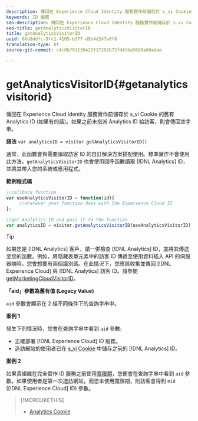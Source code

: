 ```yaml
---
description: 傳回在 Experience Cloud Identity 服務實作前儲存於 s_vi Cookie 的舊有 Analytics ID (如果有的話)。如果之前未指派 Analytics ID 給訪客，則會傳回空字串。
keywords: ID 服務
seo-description: 傳回在 Experience Cloud Identity 服務實作前儲存於 s_vi Cookie 的舊有 Analytics ID (如果有的話)。如果之前未指派 Analytics ID 給訪客，則會傳回空字串。
seo-title: getAnalyticsVisitorID
title: getAnalyticsVisitorID
uuid: 6bb8ddfc-9fc1-4105-b377-d9b4d247a0f8
translation-type: ht
source-git-commit: c4c0b791230422f17292b72fd45ba5689a60adae

---
```



# getAnalyticsVisitorID{#getanalyticsvisitorid}

傳回在 Experience Cloud Identity 服務實作前儲存於 s_vi Cookie 的舊有 Analytics ID (如果有的話)。如果之前未指派 Analytics ID 給訪客，則會傳回空字串。

**語法** `var analyticsID = visitor.getAnalyticsVisitorID()`

通常，此函數會與需要讀取訪客 ID 的自訂解決方案搭配使用。標準實作不會使用此方法。`getAnalyticsVisitorID` 也會使用回呼函數讀取 [!DNL Analytics] ID，並將其帶入您的系統或應用程式。

**範例程式碼**

```js
//callback function 
var useAnalyticsVisitorID = function(id){ 
     //whatever your function does with the Experience Cloud ID 
}; 
 
//get Analytics ID and pass it to the function 
var analyticsID = visitor.getAnalyticsVisitorID(useAnalyticsVisitorID)
```

>[!TIP]
>
>如果您是 [!DNL Analytics] 客戶，請一併檢查 [!DNL Analytics] ID，並將其傳送至您的函數。例如，將隱藏表單元素中的訪客 ID 傳遞至使用資料插入 API 的伺服器端時，您會想要有兩個識別碼。在此情況下，您應該收集並傳回 [!DNL Experience Cloud] 與 [!DNL Analytics] 訪客 ID。請參閱 [getMarketingCloudVisitorID](../../library/get-set/getmcvid.md)。

**「aid」參數為舊有值 (Legacy Value)**

`aid` 參數會顯示在 2 組不同條件下的查詢字串中。

**案例 1**

發生下列情況時，您會在查詢字串中看到 `aid` 參數:

* 正確部署 [!DNL Experience Cloud] ID 服務。
* 造訪網站的使用者已在 [s_vi Cookie](https://marketing.adobe.com/resources/help/zh_TW/whitepapers/cookies/?f=cookies_analytics.html) 中儲存之前的 [!DNL Analytics] ID。

**案例 2**

如果貴組織在完全實作 ID 服務之前使用[寬限期](../../reference/analytics-reference/grace-period.md)，您便會在查詢字串中看到 `aid` 參數。如果使用者是第一次造訪網站，而您未使用寬限期，則訪客會得到 `mid` ([!DNL Experience Cloud] ID) 參數。

>[!MORELIKETHIS]
>
>* [Analytics Cookie](https://marketing.adobe.com/resources/help/zh_TW/whitepapers/cookies/cookies_analytics.html)


